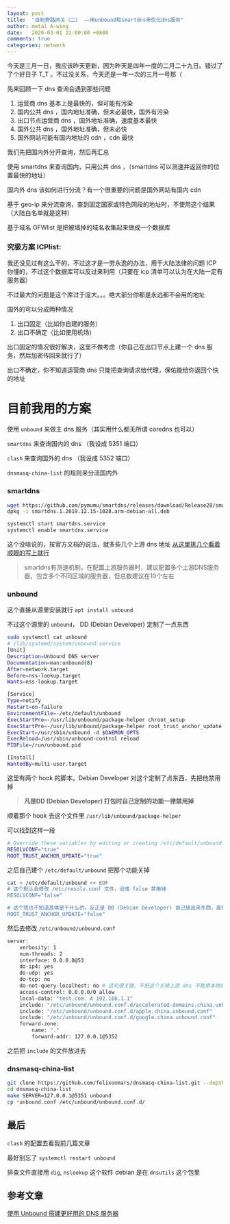```yaml
---
layout: post
title:  "自制旁路网关（二） ——用unbound和smartdns来优化dns服务"
author: metal A-wing
date:   2020-03-01 22:00:00 +0800
comments: true
categories: network
---
```


今天是三月一日，我应该昨天更新，因为昨天是四年一度的二月二十九日。错过了了个好日子 T_T 。不过没关系，今天还是一年一次的三月一号那（


先来回顾一下 dns 查询会遇到那些问题

1. 运营商 dns 基本上是最快的，但可能有污染
2. 国内公共 dns ，国内地址准确，但未必最快，国外有污染
3. 出口节点运营商 dns ，国外地址准确，速度基本最快
4. 国外公共 dns ，国外地址准确，但未必快
5. 国外网站可能有国内地址的 cdn ，cdn 最快

我们先把国内外分开查询，然后再汇总

使用 smartdns 来查询国内，只用公共 dns ，（smartdns 可以测速并返回你的位置最快的地址）

国内外 dns 该如何进行分流？有一个很重要的问题是国外网站有国内 cdn

基于 geo-ip 来分流查询，查到固定国家或特色网段的地址时，不使用这个结果（大陆白名单就是这种）

基于域名 GFWlist 是把被墙掉的域名收集起来做成一个数据库

### 究极方案 ICPlist:

我还没见过有这么干的，不过这才是一劳永逸的办法，用于大陆法律的问题 ICP 你懂的，不过这个数据库可以反过来利用（只要在 icp 清单可以认为在大陆一定有服务器）

不过最大的问题是这个库过于庞大。。。绝大部分你都是永远都不会用的地址

国外的可以分成两种情况
1. 出口固定（比如你自建的服务）
2. 出口不确定（比如使用机场）

出口固定的情况很好解决，这里不做考虑（你自己在出口节点上建一个 dns 服务，然后加密传回来就行了）

出口不确定，你不知道运营商 dns 只能把查询请求给代理，保佑能给你返回个快的地址


# 目前我用的方案

使用 `unbound` 来做主 dns 服务（其实用什么都无所谓 coredns 也可以）

`smartdns` 来查询国内的 dns （我设成 5351 端口）

`clash` 来查询国外的 dns （我设成 5352 端口）

`dnsmasq-china-list` 的规则来分流国内外

### smartdns
```sh
wget https://github.com/pymumu/smartdns/releases/download/Release28/smartdns.1.2019.12.15-1028.arm-debian-all.deb
dpkg -i smartdns.1.2019.12.15-1028.arm-debian-all.deb

systemctl start smartdns.service
systemctl enable smartdns.service
```

这个没啥说的，按官方文档的说法，就多些几个上游 dns 地址 [从这里挑几个看着顺眼的写上就行](https://dns.iui.im/)

> smartdns有测速机制，在配置上游服务器时，建议配置多个上游DNS服务器，包含多个不同区域的服务器，但总数建议在10个左右


### unbound
这个直接从源里安装就行 `apt install unbound`

不过这个源里的 `unbound`， DD (Debian Developer) 定制了一点东西
```sh
sudo systemctl cat unbound
# /lib/systemd/system/unbound.service
[Unit]
Description=Unbound DNS server
Documentation=man:unbound(8)
After=network.target
Before=nss-lookup.target
Wants=nss-lookup.target

[Service]
Type=notify
Restart=on-failure
EnvironmentFile=-/etc/default/unbound
ExecStartPre=-/usr/lib/unbound/package-helper chroot_setup
ExecStartPre=-/usr/lib/unbound/package-helper root_trust_anchor_update
ExecStart=/usr/sbin/unbound -d $DAEMON_OPTS
ExecReload=/usr/sbin/unbound-control reload
PIDFile=/run/unbound.pid

[Install]
WantedBy=multi-user.target
```

这里有两个 hook 的脚本。Debian Developer 对这个定制了点东西，先把他禁用掉

> **凡是DD (Debian Developer) 打包时自己定制的功能一律禁用掉**

顺着那个 hook 去这个文件里 `/usr/lib/unbound/package-helper`

可以找到这样一段
```sh
# Override these variables by editing or creating /etc/default/unbound.
RESOLVCONF="true"
ROOT_TRUST_ANCHOR_UPDATE="true"
```

之后自己建个 `/etc/default/unbound` 把那个功能关掉
```sh
cat > /etc/default/unbound << EOF
# 这个默认会修改 /etc/resolv.conf 文件，设成 false 禁用掉
RESOLVCONF="false"

# 这个我也不知道具体是干什么的，反正是 DD (Debian Developer) 自己搞出来东西，直接禁用就行 ╮(￣▽￣)╭
ROOT_TRUST_ANCHOR_UPDATE="false"
```

然后去修改 `/etc/unbound/unbound.conf`
```sh
server:
    verbosity: 1
    num-threads: 2
    interface: 0.0.0.0@53
    do-ip4: yes
    do-udp: yes
    do-tcp: no
    do-not-query-localhost: no # 这句很关键，不把这个关掉上游 dns 不能用本地的 dns 服务
    access-control: 0.0.0.0/0 allow
    local-data: "test.com. A 192.168.1.1"
    include: "/etc/unbound/unbound.conf.d/accelerated-domains.china.unbound.conf"
    include: "/etc/unbound/unbound.conf.d/apple.china.unbound.conf"
    include: "/etc/unbound/unbound.conf.d/google.china.unbound.conf"
    forward-zone:
    	name: "."
    	forward-addr: 127.0.0.1@5352
```
之后把 `include` 的文件放进去

### dnsmasq-china-list
```sh
git clone https://github.com/felixonmars/dnsmasq-china-list.git --depth 1
cd dnsmasq-china-list
make SERVER=127.0.0.1@5351 unbound
cp *unbound.conf /etc/unbound/unbound.conf.d/
```

## 最后
`clash` 的配置去看我前几篇文章

最好别忘了 `systemctl restart unbound`

排查文件直接用 `dig`, `nslookup` 这个软件 debian 是在 `dnsutils` 这个包里


## 参考文章

[使用 Unbound 搭建更好用的 DNS 服务器](https://blog.phoenixlzx.com/2016/04/27/better-dns-with-unbound/)

